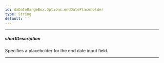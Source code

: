 ```yaml
---
id: dxDateRangeBox.Options.endDatePlaceholder
type: String
default: ''
---
```

---
##### shortDescription
Specifies a placeholder for the end date input field.

---
